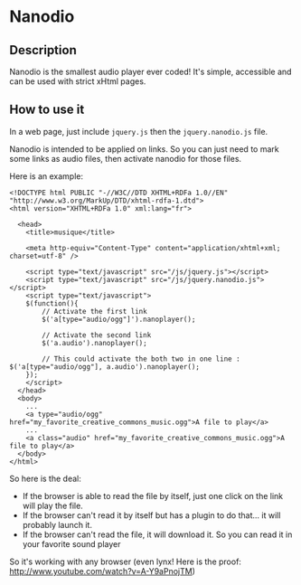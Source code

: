 Nanodio
=======

Description
-----------

Nanodio is the smallest audio player ever coded!
It's simple, accessible and can be used with strict xHtml pages.

How to use it
-------------

In a web page, just include `jquery.js` then the `jquery.nanodio.js` file.

Nanodio is intended to be applied on links. So you can just need to mark some links as audio files, then activate nanodio for those files.

Here is an example:

    <!DOCTYPE html PUBLIC "-//W3C//DTD XHTML+RDFa 1.0//EN" "http://www.w3.org/MarkUp/DTD/xhtml-rdfa-1.dtd">
    <html version="XHTML+RDFa 1.0" xml:lang="fr">

      <head>
        <title>musique</title>

        <meta http-equiv="Content-Type" content="application/xhtml+xml; charset=utf-8" />

        <script type="text/javascript" src="/js/jquery.js"></script>
        <script type="text/javascript" src="/js/jquery.nanodio.js"></script>
        <script type="text/javascript">
        $(function(){
            // Activate the first link
            $('a[type="audio/ogg"]').nanoplayer();

            // Activate the second link
            $('a.audio').nanoplayer();

            // This could activate the both two in one line :  $('a[type="audio/ogg"], a.audio').nanoplayer();
        });
        </script>
      </head>
      <body>
        ...
        <a type="audio/ogg" href="my_favorite_creative_commons_music.ogg">A file to play</a>
        ...
        <a class="audio" href="my_favorite_creative_commons_music.ogg">A file to play</a>
      </body>
    </html>

So here is the deal:
  - If the browser is able to read the file by itself, just one click on the link will play the file.
  - If the browser can't read it by itself but has a plugin to do that... it will probably launch it.
  - If the browser can't read the file, it will download it. So you can read it in your favorite sound player


So it's working with any browser (even lynx! Here is the proof: http://www.youtube.com/watch?v=A-Y9aPnojTM)

